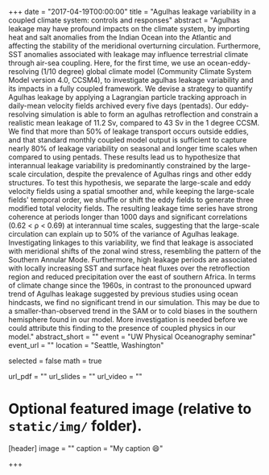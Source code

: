 +++
date = "2017-04-19T00:00:00"
title = "Agulhas leakage variability in a coupled climate system: controls and responses"
abstract = "Agulhas leakage may have profound impacts on the climate system, by importing heat and salt anomalies from the Indian Ocean into the Atlantic and affecting the stability of the meridional overturning circulation. Furthermore, SST anomalies associated with leakage may influence terrestrial climate through air-sea coupling. Here, for the first time, we use an ocean-eddy-resolving (1/10 degree) global climate model (Community Climate System Model version 4.0, CCSM4), to investigate agulhas leakage variability and its impacts in a fully coupled framework. We devise a strategy to quantify Agulhas leakage by applying a Lagrangian particle tracking approach in daily-mean velocity fields archived every five days (pentads). Our eddy-resolving simulation is able to form an agulhas retroflection and constrain a realistic mean leakage of 11.2 Sv, compared to 43 Sv in the 1 degree CCSM. We find that more than 50% of leakage transport occurs outside eddies, and that standard monthly coupled model output is sufficient to capture nearly 80% of leakage variability on seasonal and longer time scales when compared to using pentads. These results lead us to hypothesize that interannual leakage variability is predominantly constrained by the large-scale circulation, despite the prevalence of Agulhas rings and other eddy structures. To test this hypothesis, we separate the large-scale and eddy velocity fields using a spatial smoother and, while keeping the large-scale fields' temporal order, we shuffle or shift the eddy fields to generate three modified total velocity fields. The resulting leakage time series have strong coherence at periods longer than 1000 days and significant correlations (0.62 < ρ < 0.69) at interannual time scales, suggesting that the large-scale circulation can explain up to 50% of the variance of Agulhas leakage. Investigating linkages to this variability, we find that leakage is associated with meridional shifts of the zonal wind stress, resembling the pattern of the Southern Annular Mode. Furthermore, high leakage periods are associated with locally increasing SST and surface heat fluxes over the retroflection region and reduced precipitation over the east of southern Africa. In terms of climate change since the 1960s, in contrast to the pronounced upward trend of Agulhas leakage suggested by previous studies using ocean hindcasts, we find no significant trend in our simulation. This may be due to a smaller-than-observed trend in the SAM or to cold biases in the southern hemisphere found in our model. More investigation is needed before we could attribute this finding to the presence of coupled physics in our model."
abstract_short = ""
event = "UW Physical Oceanography seminar"
event_url = ""
location = "Seattle, Washington"

selected = false
math = true

url_pdf = ""
url_slides = ""
url_video = ""

# Optional featured image (relative to `static/img/` folder).
[header]
image = ""
caption = "My caption :smile:"

+++